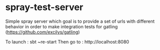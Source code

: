 spray-test-server
=================

Simple spray server which goal is to provide a set of urls with different behavior in order to make integration tests for gatling (https://github.com/excilys/gatling)

To launch : sbt ~re-start
Then go to : http://localhost:8080
